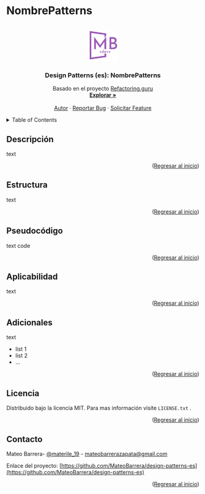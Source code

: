# NombrePatterns

<a name="readme-top"></a>

<!-- PROJECT LOGO -->
<br />
<div align="center">
  <a href="https://github.com/MateoBarrera/design-patterns-es">
    <img src="src/MB_lila_dev.png" alt="Logo MB" width="80" height="80">
  </a>

  <h3 align="center">Design Patterns (es): NombrePatterns</h3>

  <p align="center">
    Basado en el proyecto <a href="https://refactoring.guru/es">Refactoring.guru</a>
    <br />
    <a href="https://github.com/MateoBarrera/design-patterns-es"><strong>Explorar »</strong></a>
    <br />
    <br />
    <a href="https://github.com/MateoBarrera">Autor</a>
    ·
    <a href="https://github.com/MateoBarrera/design-patterns-es/issues">Reportar Bug</a>
    ·
    <a href="https://github.com/MateoBarrera/design-patterns-es/issues">Solicitar Feature</a>
  </p>
</div>

<!-- TABLE OF CONTENTS -->
<details>
  <summary>Table of Contents</summary>
  <ol>
    <li><a href="#descripción">Descripción</a></li>
    <li><a href="#estructura">Estructura</a></li>
    <li><a href="#pseudocódigo">Pseudocódigo</a></li>
    <li><a href="#aplicabilidad">Aplicabilidad</a></li>
    <li><a href="#adicionales">Adicionales</a></li>
  </ol>
</details>

<!-- ABOUT THE PROJECT -->

## Descripción

text

<p align="right">(<a href="#readme-top">Regresar al inicio</a>)</p>

<!-- GETTING STARTED -->

## Estructura

text

<p align="right">(<a href="#readme-top">Regresar al inicio</a>)</p>

## Pseudocódigo

text code

<p align="right">(<a href="#readme-top">Regresar al inicio</a>)</p>

<!-- USAGE EXAMPLES -->

## Aplicabilidad

text

<p align="right">(<a href="#readme-top">Regresar al inicio</a>)</p>

<!-- ROADMAP -->

## Adicionales

text

- list 1
- list 2
- ...

<p align="right">(<a href="#readme-top">Regresar al inicio</a>)</p>

## Licencia

Distribuido bajo la licencia MIT. Para mas información visite `LICENSE.txt` .

<p align="right">(<a href="#readme-top">Regresar al inicio</a>)</p>

<!-- CONTACT -->

## Contacto

Mateo Barrera- [@materile_19](https://twitter.com/materile_19) - mateobarrerazapata@gmail.com

Enlace del proyecto: [https://github.com/MateoBarrera/design-patterns-es](https://github.com/MateoBarrera/design-patterns-es)

<p align="right">(<a href="#readme-top">Regresar al inicio</a>)</p>

<!-- MARKDOWN LINKS & IMAGES -->
<!-- https://www.markdownguide.org/basic-syntax/#reference-style-links -->
<!-- examples -->

[contributors-shield]: https://img.shields.io/github/contributors/othneildrew/Best-README-Template.svg?style=for-the-badge
[contributors-url]: https://github.com/MateoBarrera/design-patterns-es/graphs/contributors
[forks-shield]: https://img.shields.io/github/forks/othneildrew/Best-README-Template.svg?style=for-the-badge
[forks-url]: https://github.com/MateoBarrera/design-patterns-es/network/members
[stars-shield]: https://img.shields.io/github/stars/othneildrew/Best-README-Template.svg?style=for-the-badge
[stars-url]: https://github.com/MateoBarrera/design-patterns-es/stargazers

<!-- examples -->

<!-- main -->

[watchers-shield]: https://img.shields.io/github/watchers/MateoBarrera/design-patterns-es?style=for-the-badge
[watchers-url]: https://github.com/MateoBarrera/design-patterns-es
[issues-shield]: https://img.shields.io/bitbucket/issues-raw/MateoBarrera/design-patterns-es?style=for-the-badge
[issues-url]: https://github.com/MateoBarrera/design-patterns-es/issues
[license-shield]: https://img.shields.io/github/license/othneildrew/Best-README-Template.svg?style=for-the-badge
[license-url]: https://github.com/MateoBarrera/design-patterns-es/blob/master/LICENSE.txt
[linkedin-shield]: https://img.shields.io/badge/-LinkedIn-black.svg?style=for-the-badge&logo=linkedin&colorB=555
[linkedin-url]: https://www.linkedin.com/in/mateobarrerazapata
[python-shield]: https://img.shields.io/badge/python-3.10.6-green?style=for-the-badge&logo=python
[python-url]: https://www.python.org/

<!-- main -->
